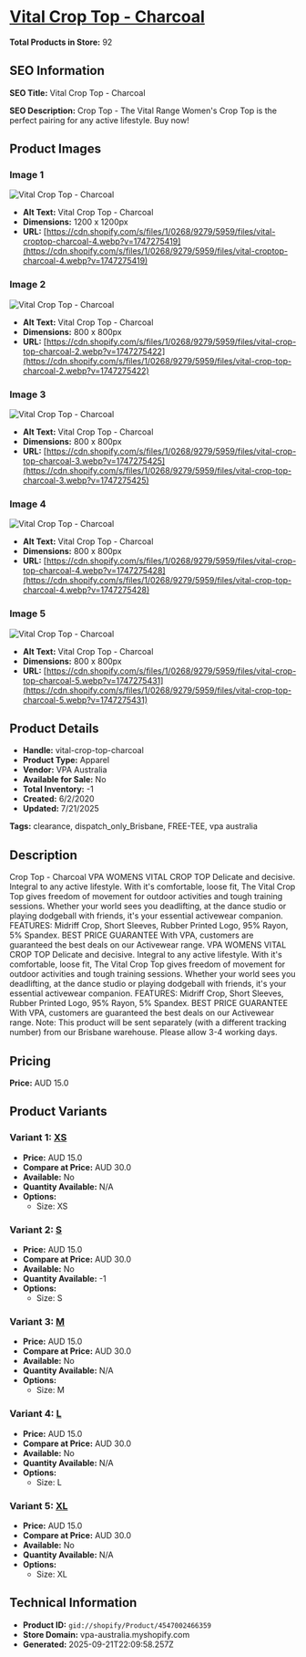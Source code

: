 # [Vital Crop Top - Charcoal](https://vpa-australia.myshopify.com/products/vital-crop-top-charcoal)

**Total Products in Store:** 92

## SEO Information

**SEO Title:** Vital Crop Top - Charcoal

**SEO Description:** Crop Top - The Vital Range Women's Crop Top is the perfect pairing for any active lifestyle. Buy now!

## Product Images

### Image 1
![Vital Crop Top - Charcoal](https://cdn.shopify.com/s/files/1/0268/9279/5959/files/vital-croptop-charcoal-4.webp?v=1747275419)

- **Alt Text:** Vital Crop Top - Charcoal
- **Dimensions:** 1200 x 1200px
- **URL:** [https://cdn.shopify.com/s/files/1/0268/9279/5959/files/vital-croptop-charcoal-4.webp?v=1747275419](https://cdn.shopify.com/s/files/1/0268/9279/5959/files/vital-croptop-charcoal-4.webp?v=1747275419)

### Image 2
![Vital Crop Top - Charcoal](https://cdn.shopify.com/s/files/1/0268/9279/5959/files/vital-crop-top-charcoal-2.webp?v=1747275422)

- **Alt Text:** Vital Crop Top - Charcoal
- **Dimensions:** 800 x 800px
- **URL:** [https://cdn.shopify.com/s/files/1/0268/9279/5959/files/vital-crop-top-charcoal-2.webp?v=1747275422](https://cdn.shopify.com/s/files/1/0268/9279/5959/files/vital-crop-top-charcoal-2.webp?v=1747275422)

### Image 3
![Vital Crop Top - Charcoal](https://cdn.shopify.com/s/files/1/0268/9279/5959/files/vital-crop-top-charcoal-3.webp?v=1747275425)

- **Alt Text:** Vital Crop Top - Charcoal
- **Dimensions:** 800 x 800px
- **URL:** [https://cdn.shopify.com/s/files/1/0268/9279/5959/files/vital-crop-top-charcoal-3.webp?v=1747275425](https://cdn.shopify.com/s/files/1/0268/9279/5959/files/vital-crop-top-charcoal-3.webp?v=1747275425)

### Image 4
![Vital Crop Top - Charcoal](https://cdn.shopify.com/s/files/1/0268/9279/5959/files/vital-crop-top-charcoal-4.webp?v=1747275428)

- **Alt Text:** Vital Crop Top - Charcoal
- **Dimensions:** 800 x 800px
- **URL:** [https://cdn.shopify.com/s/files/1/0268/9279/5959/files/vital-crop-top-charcoal-4.webp?v=1747275428](https://cdn.shopify.com/s/files/1/0268/9279/5959/files/vital-crop-top-charcoal-4.webp?v=1747275428)

### Image 5
![Vital Crop Top - Charcoal](https://cdn.shopify.com/s/files/1/0268/9279/5959/files/vital-crop-top-charcoal-5.webp?v=1747275431)

- **Alt Text:** Vital Crop Top - Charcoal
- **Dimensions:** 800 x 800px
- **URL:** [https://cdn.shopify.com/s/files/1/0268/9279/5959/files/vital-crop-top-charcoal-5.webp?v=1747275431](https://cdn.shopify.com/s/files/1/0268/9279/5959/files/vital-crop-top-charcoal-5.webp?v=1747275431)

## Product Details

- **Handle:** vital-crop-top-charcoal
- **Product Type:** Apparel
- **Vendor:** VPA Australia
- **Available for Sale:** No
- **Total Inventory:** -1
- **Created:** 6/2/2020
- **Updated:** 7/21/2025

**Tags:** clearance, dispatch_only_Brisbane, FREE-TEE, vpa australia

## Description

Crop Top - Charcoal VPA WOMENS VITAL CROP TOP Delicate and decisive. Integral to any active lifestyle. With it's comfortable, loose fit, The Vital Crop Top gives freedom of movement for outdoor activities and tough training sessions. Whether your world sees you deadlifting, at the dance studio or playing dodgeball with friends, it's your essential activewear companion. FEATURES: Midriff Crop, Short Sleeves, Rubber Printed Logo, 95% Rayon, 5% Spandex. BEST PRICE GUARANTEE With VPA, customers are guaranteed the best deals on our Activewear range. VPA WOMENS VITAL CROP TOP Delicate and decisive. Integral to any active lifestyle. With it's comfortable, loose fit, The Vital Crop Top gives freedom of movement for outdoor activities and tough training sessions. Whether your world sees you deadlifting, at the dance studio or playing dodgeball with friends, it's your essential activewear companion. FEATURES: Midriff Crop, Short Sleeves, Rubber Printed Logo, 95% Rayon, 5% Spandex. BEST PRICE GUARANTEE With VPA, customers are guaranteed the best deals on our Activewear range. Note: This product will be sent separately (with a different tracking number) from our Brisbane warehouse. Please allow 3-4 working days.

## Pricing

**Price:** AUD 15.0

## Product Variants

### Variant 1: [XS](https://vpa-australia.myshopify.com/products/vital-crop-top-charcoal)

- **Price:** AUD 15.0
- **Compare at Price:** AUD 30.0
- **Available:** No
- **Quantity Available:** N/A
- **Options:**
  - Size: XS

### Variant 2: [S](https://vpa-australia.myshopify.com/products/vital-crop-top-charcoal)

- **Price:** AUD 15.0
- **Compare at Price:** AUD 30.0
- **Available:** No
- **Quantity Available:** -1
- **Options:**
  - Size: S

### Variant 3: [M](https://vpa-australia.myshopify.com/products/vital-crop-top-charcoal)

- **Price:** AUD 15.0
- **Compare at Price:** AUD 30.0
- **Available:** No
- **Quantity Available:** N/A
- **Options:**
  - Size: M

### Variant 4: [L](https://vpa-australia.myshopify.com/products/vital-crop-top-charcoal)

- **Price:** AUD 15.0
- **Compare at Price:** AUD 30.0
- **Available:** No
- **Quantity Available:** N/A
- **Options:**
  - Size: L

### Variant 5: [XL](https://vpa-australia.myshopify.com/products/vital-crop-top-charcoal)

- **Price:** AUD 15.0
- **Compare at Price:** AUD 30.0
- **Available:** No
- **Quantity Available:** N/A
- **Options:**
  - Size: XL

## Technical Information

- **Product ID:** `gid://shopify/Product/4547002466359`
- **Store Domain:** vpa-australia.myshopify.com
- **Generated:** 2025-09-21T22:09:58.257Z

